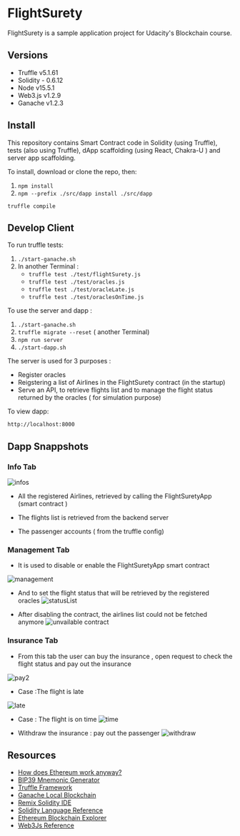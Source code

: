 # FlightSurety

FlightSurety is a sample application project for Udacity's Blockchain course.

## Versions 

- Truffle v5.1.61 
- Solidity - 0.6.12 
- Node v15.5.1
- Web3.js v1.2.9
- Ganache v1.2.3

## Install

This repository contains Smart Contract code in Solidity (using Truffle), tests (also using Truffle), dApp scaffolding (using React, Chakra-U ) and server app scaffolding.

To install, download or clone the repo, then:

1. `npm install`
2. `npm --prefix ./src/dapp install ./src/dapp`

`truffle compile`

## Develop Client

To run truffle tests:
1. `./start-ganache.sh`
2.  In another Terminal : 
    - `truffle test ./test/flightSurety.js`
    - `truffle test ./test/oracles.js`
    - `truffle test ./test/oracleLate.js`
    - `truffle test ./test/oraclesOnTime.js`


To use the server and dapp :

1. `./start-ganache.sh`
2. `truffle migrate --reset` ( another Terminal)
3. `npm run server`
4. `./start-dapp.sh`


The server is used for 3 purposes :
* Register oracles
* Reigstering a list of Airlines in the FlightSurety contract (in the startup)
* Serve an API, to retrieve flights list  and to  manage the flight status returned by the oracles ( for simulation purpose)


To view dapp:

`http://localhost:8000`


## Dapp Snappshots

### Info Tab

![infos](img/infoTab.png)


* All  the registered Airlines, retrieved by calling the FlightSuretyApp (smart contract )

* The flights list is retrieved from the backend server

* The passenger accounts ( from  the truffle config)

### Management Tab
* It is used to disable or enable the FlightSuretyApp smart contract 

![management](img/management.png)

*  And to set the  flight status that will be retrieved by the registered oracles
![statusList](img/statusList.png)

* After disabling the contract, the airlines list could not be fetched anymore
![unvailable contract](img/unavailable.png)

### Insurance Tab 
* From this tab the user can buy the insurance , open request to check the flight status and  pay out the insurance


![pay2](img/successPayment2.png)

* Case :The flight is late

![late](img/infoStatusFlightLate.png)

* Case : The flight is on time 
![time](img/infoFlightOnTime.png)

* Withdraw the insurance : pay out the passenger 
![withdraw](img/withdrawAmount.png)















## Resources

* [How does Ethereum work anyway?](https://medium.com/@preethikasireddy/how-does-ethereum-work-anyway-22d1df506369)
* [BIP39 Mnemonic Generator](https://iancoleman.io/bip39/)
* [Truffle Framework](http://truffleframework.com/)
* [Ganache Local Blockchain](http://truffleframework.com/ganache/)
* [Remix Solidity IDE](https://remix.ethereum.org/)
* [Solidity Language Reference](http://solidity.readthedocs.io/en/v0.4.24/)
* [Ethereum Blockchain Explorer](https://etherscan.io/)
* [Web3Js Reference](https://github.com/ethereum/wiki/wiki/JavaScript-API)